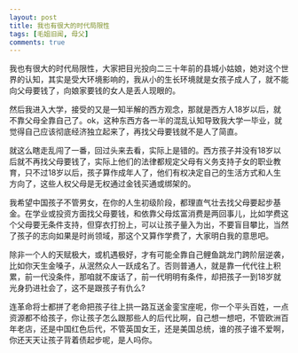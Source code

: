 ```yaml
---
layout: post
title: 我也有很大的时代局限性
tags: [毛姐旧闻, 母父]
comments: true
---
```


我也有很大的时代局限性，大家把目光投向二三十年前的县城小姑娘，她对这个世界的认知，其实是受大环境影响的，我从小的生长环境就是女孩子成人了，就不能向父母要钱了，向娘家要钱的女人是丢人现眼的。

然后我进入大学，接受的又是一知半解的西方观念，那就是西方人18岁以后，就不靠父母全靠自己了。ok，这种东西方各一半的混乱认知导致我大学一毕业，就觉得自己应该彻底经济独立起来了，再找父母要钱就不是人了简直。

就这么瞎走乱闯了一番，回过头来去看，实际上是错的。西方孩子并没有18岁以后就不再找父母要钱了，实际上他们的法律都规定父母有义务支持子女的职业教育，只不过18岁以后，孩子算作成年人了，他们有权决定自己的生活方式和人生方向了，这些人权父母是无权通过金钱买通或绑架的。

我希望中国孩子不管男女，在你的人生初级阶段，都理直气壮去找父母要起步基金。在学业或投资方面找父母要钱，和依靠父母炫富消费是两回事儿，比如学费这个父母要无条件支持，但穿衣打扮上，可以让孩子量入为出，不要盲目攀比，当然了孩子的志向如果是时尚领域，那这个又算作学费了，大家明白我的意思吧。

除非一个人的天赋极大，或机遇极好，才有可能全靠自己鲤鱼跳龙门跨阶层逆袭，比如你天生金嗓子，从泯然众人一跃成名了。否则普通人，就是靠一代代往上积累，前一代没条件，那咱就不废话了，前一代明明有条件，却把孩子一到18岁就光身扔进社会了，这不是跟孩子有仇么?

连革命将士都拼了老命把孩子往上拱一路互送金銮宝座呢，你一个平头百姓，一点资源都不给孩子，你让孩子怎么跟那些人的后代比啊，自己想一想吧，不管欧洲百年老店，还是中国红色后代，不管英国女王，还是美国总统，谁的孩子谁不爱啊，你还天天让孩子背着债起步呢，是人吗你。